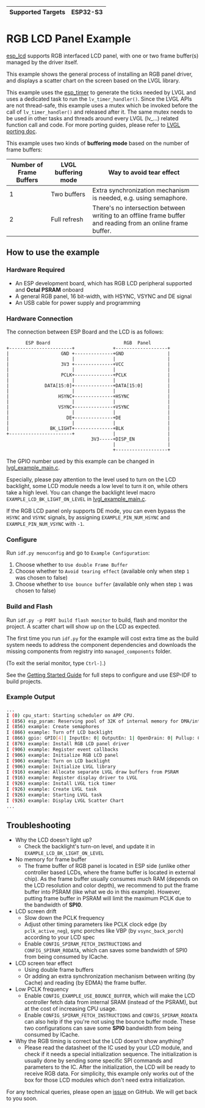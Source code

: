 | Supported Targets | ESP32-S3 |
| ----------------- | -------- |

# RGB LCD Panel Example

[esp_lcd](https://docs.espressif.com/projects/esp-idf/en/latest/esp32/api-reference/peripherals/lcd.html) supports RGB interfaced LCD panel, with one or two frame buffer(s) managed by the driver itself.

This example shows the general process of installing an RGB panel driver, and displays a scatter chart on the screen based on the LVGL library.

This example uses the [esp_timer](https://docs.espressif.com/projects/esp-idf/en/latest/esp32/api-reference/system/esp_timer.html) to generate the ticks needed by LVGL and uses a dedicated task to run the `lv_timer_handler()`. Since the LVGL APIs are not thread-safe, this example uses a mutex which be invoked before the call of `lv_timer_handler()` and released after it. The same mutex needs to be used in other tasks and threads around every LVGL (lv_...) related function call and code. For more porting guides, please refer to [LVGL porting doc](https://docs.lvgl.io/master/porting/index.html).

This example uses two kinds of **buffering mode** based on the number of frame buffers:

| Number of Frame Buffers | LVGL buffering mode | Way to avoid tear effect                                                                                    |
|-------------------------|---------------------|-------------------------------------------------------------------------------------------------------------|
| 1                       | Two buffers         | Extra synchronization mechanism is needed, e.g. using semaphore.                                            |
| 2                       | Full refresh        | There's no intersection between writing to an offline frame buffer and reading from an online frame buffer. |

## How to use the example

### Hardware Required

* An ESP development board, which has RGB LCD peripheral supported and **Octal PSRAM** onboard
* A general RGB panel, 16 bit-width, with HSYNC, VSYNC and DE signal
* An USB cable for power supply and programming

### Hardware Connection

The connection between ESP Board and the LCD is as follows:

```
       ESP Board                           RGB  Panel
+-----------------------+              +-------------------+
|                   GND +--------------+GND                |
|                       |              |                   |
|                   3V3 +--------------+VCC                |
|                       |              |                   |
|                   PCLK+--------------+PCLK               |
|                       |              |                   |
|             DATA[15:0]+--------------+DATA[15:0]         |
|                       |              |                   |
|                  HSYNC+--------------+HSYNC              |
|                       |              |                   |
|                  VSYNC+--------------+VSYNC              |
|                       |              |                   |
|                     DE+--------------+DE                 |
|                       |              |                   |
|               BK_LIGHT+--------------+BLK                |
+-----------------------+              |                   |
                               3V3-----+DISP_EN            |
                                       |                   |
                                       +-------------------+
```

The GPIO number used by this example can be changed in [lvgl_example_main.c](main/rgb_lcd_example_main.c).

Especially, please pay attention to the level used to turn on the LCD backlight, some LCD module needs a low level to turn it on, while others take a high level. You can change the backlight level macro `EXAMPLE_LCD_BK_LIGHT_ON_LEVEL` in [lvgl_example_main.c](main/rgb_lcd_example_main.c).

If the RGB LCD panel only supports DE mode, you can even bypass the `HSYNC` and `VSYNC` signals, by assigning `EXAMPLE_PIN_NUM_HSYNC` and `EXAMPLE_PIN_NUM_VSYNC` with `-1`.

### Configure

Run `idf.py menuconfig` and go to `Example Configuration`:

1. Choose whether to `Use double Frame Buffer`
2. Choose whether to `Avoid tearing effect` (available only when step `1` was chosen to false)
3. Choose whether to `Use bounce buffer` (available only when step `1` was chosen to false)

### Build and Flash

Run `idf.py -p PORT build flash monitor` to build, flash and monitor the project. A scatter chart will show up on the LCD as expected.

The first time you run `idf.py` for the example will cost extra time as the build system needs to address the component dependencies and downloads the missing components from registry into `managed_components` folder.

(To exit the serial monitor, type ``Ctrl-]``.)

See the [Getting Started Guide](https://docs.espressif.com/projects/esp-idf/en/latest/get-started/index.html) for full steps to configure and use ESP-IDF to build projects.

### Example Output

```bash
...
I (0) cpu_start: Starting scheduler on APP CPU.
I (856) esp_psram: Reserving pool of 32K of internal memory for DMA/internal allocations
I (856) example: Create semaphores
I (866) example: Turn off LCD backlight
I (866) gpio: GPIO[4]| InputEn: 0| OutputEn: 1| OpenDrain: 0| Pullup: 0| Pulldown: 0| Intr:0
I (876) example: Install RGB LCD panel driver
I (906) example: Register event callbacks
I (906) example: Initialize RGB LCD panel
I (906) example: Turn on LCD backlight
I (906) example: Initialize LVGL library
I (916) example: Allocate separate LVGL draw buffers from PSRAM
I (916) example: Register display driver to LVGL
I (926) example: Install LVGL tick timer
I (926) example: Create LVGL task
I (926) example: Starting LVGL task
I (926) example: Display LVGL Scatter Chart
...
```

## Troubleshooting

* Why the LCD doesn't light up?
  * Check the backlight's turn-on level, and update it in `EXAMPLE_LCD_BK_LIGHT_ON_LEVEL`
* No memory for frame buffer
  * The frame buffer of RGB panel is located in ESP side (unlike other controller based LCDs, where the frame buffer is located in external chip). As the frame buffer usually consumes much RAM (depends on the LCD resolution and color depth), we recommend to put the frame buffer into PSRAM (like what we do in this example). However, putting frame buffer in PSRAM will limit the maximum PCLK due to the bandwidth of **SPI0**.
* LCD screen drift
  * Slow down the PCLK frequency
  * Adjust other timing parameters like PCLK clock edge (by `pclk_active_neg`), sync porches like VBP (by `vsync_back_porch`) according to your LCD spec
  * Enable `CONFIG_SPIRAM_FETCH_INSTRUCTIONS` and `CONFIG_SPIRAM_RODATA`, which can saves some bandwidth of SPI0 from being consumed by ICache.
* LCD screen tear effect
  * Using double frame buffers
  * Or adding an extra synchronization mechanism between writing (by Cache) and reading (by EDMA) the frame buffer.
* Low PCLK frequency
  * Enable `CONFIG_EXAMPLE_USE_BOUNCE_BUFFER`, which will make the LCD controller fetch data from internal SRAM (instead of the PSRAM), but at the cost of increasing CPU usage.
  * Enable `CONFIG_SPIRAM_FETCH_INSTRUCTIONS` and `CONFIG_SPIRAM_RODATA` can also help if the you're not using the bounce buffer mode. These two configurations can save some **SPI0** bandwidth from being consumed by ICache.
* Why the RGB timing is correct but the LCD doesn't show anything?
  * Please read the datasheet of the IC used by your LCD module, and check if it needs a special initialization sequence. The initialization is usually done by sending some specific SPI commands and parameters to the IC. After the initialization, the LCD will be ready to receive RGB data. For simplicity, this example only works out of the box for those LCD modules which don't need extra initialization.

For any technical queries, please open an [issue](https://github.com/espressif/esp-idf/issues) on GitHub. We will get back to you soon.
